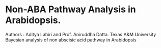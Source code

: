# Non-ABA Pathway Analysis in Arabidopsis.
Authors : Aditya Lahiri and Prof. Aniruddha Datta.  Texas A&M University
Bayesian analysis of non abscisic acid pathway in Arabidopsis 
